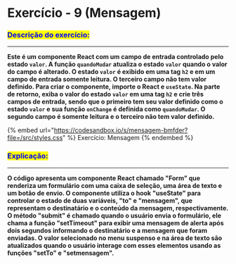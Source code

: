 # Exercício - 9 (Mensagem)

### <mark style="color:blue;">**Descrição do exercício:**</mark>

***

&#x20;**Este é um componente React com um campo de entrada controlado pelo estado `valor`. A função `quandoMudar` atualiza o estado `valor` quando o valor do campo é alterado. O estado `valor` é exibido em uma tag `h2` e em um campo de entrada somente leitura. O terceiro campo não tem valor definido. Para criar o componente, importe o React e `useState`. Na parte de retorno, exiba o valor do estado `valor` em uma tag `h2` e crie três campos de entrada, sendo que o primeiro tem seu valor definido como o estado `valor` e sua função `onChange` é definida como `quandoMudar`. O segundo campo é somente leitura e o terceiro não tem valor definido.**

{% embed url="https://codesandbox.io/s/mensagem-bmfder?file=/src/styles.css" %}
Exercício: Mensagem
{% endembed %}

### <mark style="color:blue;">Explicação:</mark>

***

**O código apresenta um componente React chamado "Form" que renderiza um formulário com uma caixa de seleção, uma área de texto e um botão de envio. O componente utiliza o hook "useState" para controlar o estado de duas variáveis, "to" e "mensagem", que representam o destinatário e o conteúdo da mensagem, respectivamente. O método "submit" é chamado quando o usuário envia o formulário, ele chama a função "setTimeout" para exibir uma mensagem de alerta após dois segundos informando o destinatário e a mensagem que foram enviadas. O valor selecionado no menu suspenso e na área de texto são atualizados quando o usuário interage com esses elementos usando as funções "setTo" e "setmensagem".**
